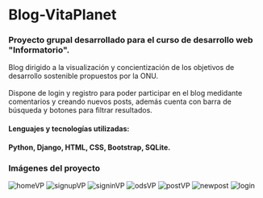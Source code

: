 # Blog-VitaPlanet
<h3>Proyecto grupal desarrollado para el curso de desarrollo web "Informatorio".</h3>

Blog dirigido a la visualización y concientización de los objetivos de desarrollo sostenible propuestos por la ONU.
<br />
<br />
Dispone de login y registro para poder participar en el blog medidante comentarios y creando nuevos posts, además cuenta con barra de búsqueda y botones para filtrar resultados.

<h4>Lenguajes y tecnologías utilizadas:</h4>
<h4>Python, Django, HTML, CSS, Bootstrap, SQLite.</h4>

<h3>Imágenes del proyecto</h3>

![homeVP](https://user-images.githubusercontent.com/94813118/162215213-70dd42d6-0a23-4db1-ae0b-dbeabc2e8596.png)
![signupVP](https://user-images.githubusercontent.com/94813118/162215261-74b5798f-803f-41b9-81cb-df94de122a9b.png)
![signinVP](https://user-images.githubusercontent.com/94813118/162215295-1fab6f7d-3671-4742-a73e-a70060314c68.png)
![odsVP](https://user-images.githubusercontent.com/94813118/162215341-827d8a6a-b005-4eea-9ef7-89c67c54c057.png)
![postVP](https://user-images.githubusercontent.com/94813118/162215348-ddb97ced-16b4-47b9-bd75-f1bbc76fb40d.png)
![newpost](https://user-images.githubusercontent.com/94813118/162215372-241ef574-dede-4840-93fe-883fd918e189.png)
![login](https://user-images.githubusercontent.com/94813118/162215401-7a323201-d614-493f-b27b-1627a66bd35b.png)
